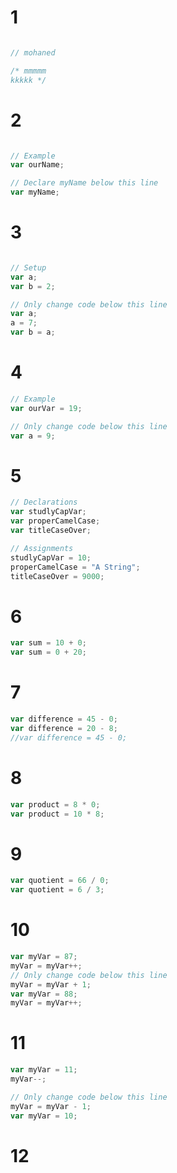 # 1

```js

// mohaned

/* mmmmm
kkkkk */
```

# 2

```js

// Example
var ourName;

// Declare myName below this line
var myName;
```
# 3

```js

// Setup
var a;
var b = 2;

// Only change code below this line
var a;
a = 7;
var b = a;
```
# 4
```js
// Example
var ourVar = 19;

// Only change code below this line
var a = 9;
```
# 5
```js 
// Declarations
var studlyCapVar;
var properCamelCase;
var titleCaseOver;

// Assignments
studlyCapVar = 10;
properCamelCase = "A String";
titleCaseOver = 9000;
```
# 6
```js
var sum = 10 + 0;
var sum = 0 + 20;
```
# 7
```js
var difference = 45 - 0;
var difference = 20 - 8;
//var difference = 45 - 0;
```
# 8
```js
var product = 8 * 0;
var product = 10 * 8;
```
# 9
```js
var quotient = 66 / 0;
var quotient = 6 / 3;
```
# 10
```js
var myVar = 87;
myVar = myVar++;
// Only change code below this line
myVar = myVar + 1;
var myVar = 88;
myVar = myVar++;
```
# 11
```js
var myVar = 11;
myVar--;

// Only change code below this line
myVar = myVar - 1;
var myVar = 10;
```
# 12
```js
